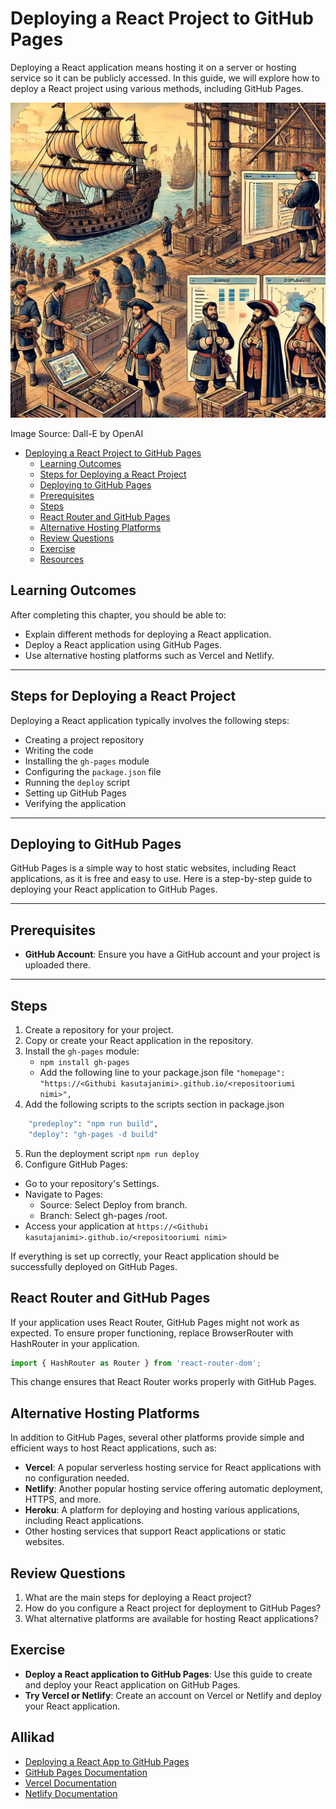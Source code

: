 # Deploying a React Project to GitHub Pages

Deploying a React application means hosting it on a server or hosting service so it can be publicly accessed. In this guide, we will explore how to deploy a React project using various methods, including GitHub Pages.

![React Deploy](React-Deploy.webp)

Image Source: Dall-E by OpenAI

- [Deploying a React Project to GitHub Pages](#deploying-a-react-project-to-github-pages)
  - [Learning Outcomes](#learning-outcomes)
  - [Steps for Deploying a React Project](#steps-for-deploying-a-react-project)
  - [Deploying to GitHub Pages](#deploying-to-github-pages)
  - [Prerequisites](#prerequisites)
  - [Steps](#steps)
  - [React Router and GitHub Pages](#react-router-and-github-pages)
  - [Alternative Hosting Platforms](#alternative-hosting-platforms)
  - [Review Questions](#review-questions)
  - [Exercise](#exercise)
  - [Resources](#resources)

## Learning Outcomes

After completing this chapter, you should be able to:

- Explain different methods for deploying a React application.
- Deploy a React application using GitHub Pages.
- Use alternative hosting platforms such as Vercel and Netlify.

---

## Steps for Deploying a React Project

Deploying a React application typically involves the following steps:

- Creating a project repository
- Writing the code
- Installing the `gh-pages` module
- Configuring the `package.json` file
- Running the `deploy` script
- Setting up GitHub Pages
- Verifying the application

---

## Deploying to GitHub Pages

GitHub Pages is a simple way to host static websites, including React applications, as it is free and easy to use. Here is a step-by-step guide to deploying your React application to GitHub Pages.

---

## Prerequisites

- **GitHub Account**: Ensure you have a GitHub account and your project is uploaded there.

---

## Steps

1. Create a repository for your project.
2. Copy or create your React application in the repository.
3. Install the `gh-pages` module:
   - `npm install gh-pages`
   - Add the following line to your package.json file `"homepage": "https://<Githubi kasutajanimi>.github.io/<repositooriumi nimi>",`
4. Add the following scripts to the scripts section in package.json
```bash
    "predeploy": "npm run build",
    "deploy": "gh-pages -d build"
```
5. Run the deployment script `npm run deploy`
6. Configure GitHub Pages:
 -  Go to your repository's Settings.
 -  Navigate to Pages:
    - Source: Select Deploy from branch.
    - Branch: Select gh-pages /root.
 - Access your application at `https://<Githubi kasutajanimi>.github.io/<repositooriumi nimi>`

If everything is set up correctly, your React application should be successfully deployed on GitHub Pages.

## React Router and GitHub Pages

If your application uses React Router, GitHub Pages might not work as expected. To ensure proper functioning, replace BrowserRouter with HashRouter in your application.

```javascript
import { HashRouter as Router } from 'react-router-dom';
```

This change ensures that React Router works properly with GitHub Pages.

## Alternative Hosting Platforms

In addition to GitHub Pages, several other platforms provide simple and efficient ways to host React applications, such as:

- **Vercel**: A popular serverless hosting service for React applications with no configuration needed.
- **Netlify**: Another popular hosting service offering automatic deployment, HTTPS, and more.
- **Heroku**: A platform for deploying and hosting various applications, including React applications.
- Other hosting services that support React applications or static websites.

## Review Questions

1. What are the main steps for deploying a React project?
2. How do you configure a React project for deployment to GitHub Pages?
3. What alternative platforms are available for hosting React applications?

## Exercise

- **Deploy a React application to GitHub Pages**: Use this guide to create and deploy your React application on GitHub Pages.
- **Try Vercel or Netlify**: Create an account on Vercel or Netlify and deploy your React application.

## Allikad

- [Deploying a React App to GitHub Pages](https://create-react-app.dev/docs/deployment/#github-pages)
- [GitHub Pages Documentation](https://pages.github.com/)
- [Vercel Documentation](https://vercel.com/docs)
- [Netlify Documentation](https://docs.netlify.com/)
